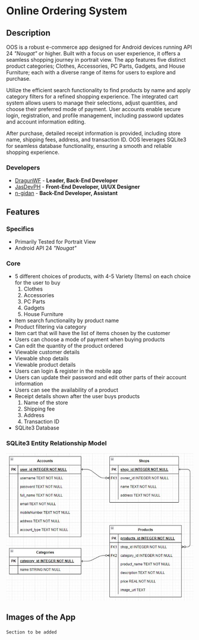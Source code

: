 # Online Ordering System

## Description

OOS is a robust e-commerce app designed for Android devices running API 24 _"Nougat"_ or higher. Built with a focus on user experience, it offers a seamless shopping journey in portrait view. The app features five distinct product categories; Clothes, Accessories, PC Parts, Gadgets, and House Furniture; each with a diverse range of items for users to explore and purchase.

Utilize the efficient search functionality to find products by name and apply category filters for a refined shopping experience. The integrated cart system allows users to manage their selections, adjust quantities, and choose their preferred mode of payment. User accounts enable secure login, registration, and profile management, including password updates and account information editing.

After purchase, detailed receipt information is provided, including store name, shipping fees, address, and transaction ID. OOS leverages SQLite3 for seamless database functionality, ensuring a smooth and reliable shopping experience.

### Developers

- [DragunWF](https://github.com/DragunWF) - **Leader, Back-End Developer**
- [JasDevPH](https://github.com/JasDevPH) - **Front-End Developer, UI/UX Designer**
- [n-gidan](https://github.com/n-ginan) - **Back-End Developer, Assistant**

## Features

### Specifics

- Primarily Tested for Portrait View
- Android API 24 _"Nougat"_

### Core

- 5 different choices of products, with 4-5 Variety (Items) on each choice for the user to buy
  1. Clothes
  2. Accessories
  3. PC Parts
  4. Gadgets
  5. House Furniture
- Item search functionality by product name
- Product filtering via category
- Item cart that will have the list of items chosen by the customer
- Users can choose a mode of payment when buying products
- Can edit the quantity of the product ordered
- Viewable customer details
- Viewable shop details
- Viewable product details
- Users can login & register in the mobile app
- Users can update their password and edit other parts of their account information
- Users can see the availability of a product
- Receipt details shown after the user buys products
  1. Name of the store
  2. Shipping fee
  3. Address
  4. Transaction ID
- SQLite3 Database

### SQLite3 Entity Relationship Model

![Image of Entity Relationship Diagram](images/OOS-DB-Diagram.JPG)

## Images of the App

`Section to be added`

